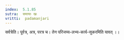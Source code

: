 ```yaml
---
index:  5.1.85
sutra:  समायाः खः
vritti:  padamanjari
---
```


सर्वत्रेति। पूर्वत्र, अत्र, परत्र च। तेन परिजय्य-लभ्य-कार्य-सुकरमिति यावत् ।।

